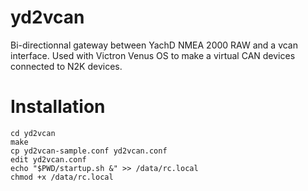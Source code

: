# yd2vcan

Bi-directionnal gateway between YachD NMEA 2000 RAW and a vcan interface.
Used with Victron Venus OS to make a virtual CAN devices connected to N2K devices.

# Installation
````
cd yd2vcan
make
cp yd2vcan-sample.conf yd2vcan.conf
edit yd2vcan.conf
echo "$PWD/startup.sh &" >> /data/rc.local
chmod +x /data/rc.local
````
